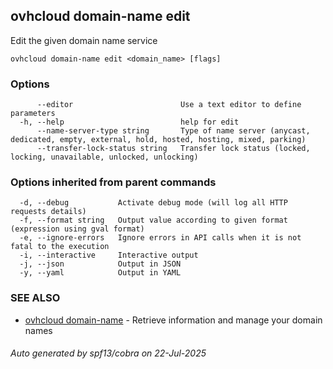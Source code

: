 ## ovhcloud domain-name edit

Edit the given domain name service

```
ovhcloud domain-name edit <domain_name> [flags]
```

### Options

```
      --editor                        Use a text editor to define parameters
  -h, --help                          help for edit
      --name-server-type string       Type of name server (anycast, dedicated, empty, external, hold, hosted, hosting, mixed, parking)
      --transfer-lock-status string   Transfer lock status (locked, locking, unavailable, unlocked, unlocking)
```

### Options inherited from parent commands

```
  -d, --debug           Activate debug mode (will log all HTTP requests details)
  -f, --format string   Output value according to given format (expression using gval format)
  -e, --ignore-errors   Ignore errors in API calls when it is not fatal to the execution
  -i, --interactive     Interactive output
  -j, --json            Output in JSON
  -y, --yaml            Output in YAML
```

### SEE ALSO

* [ovhcloud domain-name](ovhcloud_domain-name.md)	 - Retrieve information and manage your domain names

###### Auto generated by spf13/cobra on 22-Jul-2025
